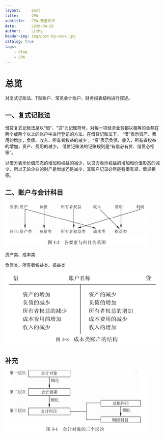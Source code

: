 ```yaml
---
layout:     post
title:      CPA
subtitle:   CPA-预备知识
date:       2020-04-29
author:     Lizhy
header-img: img/post-bg-cook.jpg
catalog: true
tags:
    - blog
    - CPA
---
```


# 总览

对复式记账法、T型账户、常见会计账户、财务报表结构进行叙述。

## 一、复式记账法

借贷复式记账法是以“借”、“贷”为记账符号，对每一项经济业务都以相等的金额在两个或两个以上的账户中进行登记的方法。在借贷记账法下，
“借”表示资产、费用的增加，负债、收入、所有者权益的减少；
“贷”表示负债、收入、所有者权益的增加，资产、费用的减少。
借贷记账法的记账规则是“有借必有贷、借贷必相等”。


以借方表示价值形态的增加和权益的减少，以贷方表示权益的增加和价值形态的减少，所以无论企业的财产是增加还是减少，其账户记录必然是有借有贷、借贷相等。


## 二、账户与会计科目


![](/img/CPA-会计/会计_要素-科目.JPG)

资产类、成本类

负债类、所有者权益类、损益类

![账户借贷](/img/CPA-会计/会计_账户借贷.JPG)


## 补充

![](/img/CPA-会计/会计_层次.JPG)

